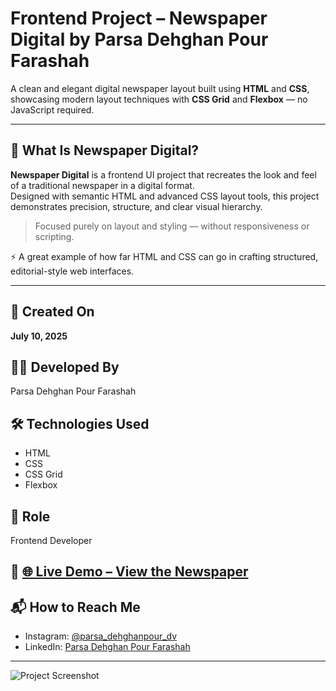 # Frontend Project – Newspaper Digital by Parsa Dehghan Pour Farashah

A clean and elegant digital newspaper layout built using **HTML** and **CSS**, showcasing modern layout techniques with **CSS Grid** and **Flexbox** — no JavaScript required.

---

## 📰 What Is Newspaper Digital?

**Newspaper Digital** is a frontend UI project that recreates the look and feel of a traditional newspaper in a digital format.  
Designed with semantic HTML and advanced CSS layout tools, this project demonstrates precision, structure, and clear visual hierarchy.

> Focused purely on layout and styling — without responsiveness or scripting.  

⚡ A great example of how far HTML and CSS can go in crafting structured, editorial-style web interfaces.

---

## 📅 Created On  
**July 10, 2025**

## 👨‍💻 Developed By  
Parsa Dehghan Pour Farashah

## 🛠️ Technologies Used  
- HTML  
- CSS  
- CSS Grid  
- Flexbox

## 🎯 Role  
Frontend Developer

## 🔗 [🌐 Live Demo – View the Newspaper](https://parsa-farshah.github.io/NewspaperDigital/)

## 📬 How to Reach Me  
- Instagram: [@parsa_dehghanpour_dv](https://www.instagram.com/parsa_dehghanpour_dv)  
- LinkedIn: [Parsa Dehghan Pour Farashah](https://www.linkedin.com/in/parsa-dehghan-pour-farashah-85ab04250)

---

![Project Screenshot](cover.png)

